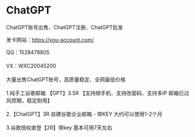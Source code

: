 # ChatGPT
ChatGPT账号出售、ChatGPT注册、ChatGPT批发

发卡网站：https://you-account.com/

QQ：1528478805
<br>
<br>
VX：WXC20045200
<br>
<br>
大量出售ChatGPT账号，高质量稳定、全网最低价格
<br>
<br>
1.纯手工谷歌邮箱 【GPT】3.5R
【支持绑手机、支持改密码、支持多IP  邮箱已过风控期，稳定耐用】
<br>
<br>
2.【ChatGPT】3R
自建谷歌企业邮箱 - 带KEY
大约可以使用1-2个月
<br>
<br>
3.谷歌授权直登【2R】带key
基本可用7天左右
